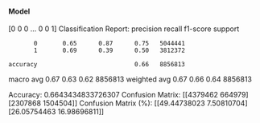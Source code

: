 #### Model
[0 0 0 ... 0 0 1]
Classification Report:
              precision    recall  f1-score   support

           0       0.65      0.87      0.75   5044441
           1       0.69      0.39      0.50   3812372

    accuracy                           0.66   8856813
   macro avg       0.67      0.63      0.62   8856813
weighted avg       0.67      0.66      0.64   8856813

Accuracy: 0.6643434833726307
Confusion Matrix:
[[4379462  664979]
 [2307868 1504504]]
Confusion Matrix (%):
[[49.44738023  7.50810704]
 [26.05754463 16.98696811]]

